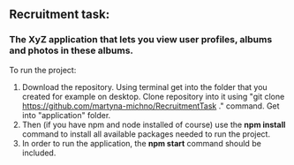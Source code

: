 ## Recruitment task:
### The XyZ application that lets you view user profiles, albums and photos in these albums.
To run the project:
 1. Download the repository.
    Using terminal get into the folder that you created for example on desktop. Clone repository into it using "git clone https://github.com/martyna-michno/RecruitmentTask ." command. Get into "application" folder.
 2. Then (if you have npm and node installed of course) use the **npm install** command
to install all available packages needed to run the project.
 3. In order to run the application, the **npm start** command should be included.